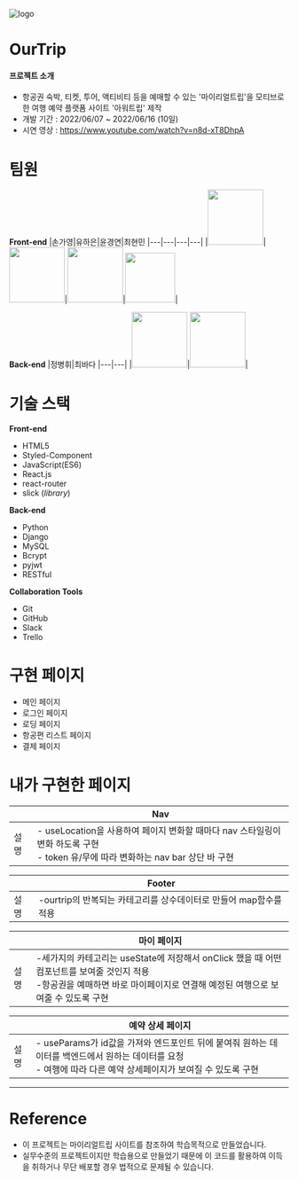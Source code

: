 ![logo](https://user-images.githubusercontent.com/96946274/174237065-9722ad60-97ad-494a-b100-7ff799ee1692.png)
# OurTrip

#### 프로젝트 소개
- 항공권 숙박, 티켓, 투어, 액티비티 등을 예매할 수 있는 '마이리얼트립'을 모티브로 한 여행 예약 플랫폼 사이트 '아워트립' 제작
- 개발 기간 : 2022/06/07 ~ 2022/06/16 (10일)
- 시연 영상 : https://www.youtube.com/watch?v=n8d-xT8DhpA


# 팀원

**Front-end**
|손가영|유하은|윤경연|최현민
|---|---|---|---|
|<img src="https://user-images.githubusercontent.com/96946274/174240493-1cfec6ab-792a-4c0a-8971-5943c2339be3.png" width=100px>|<img src="https://user-images.githubusercontent.com/96946274/174240826-5ad95862-9744-4315-ab3b-32b0a2c9fb54.png" width=100px>|<img src="https://user-images.githubusercontent.com/96946274/174240948-089eaf31-0c99-4c2e-a84e-95c0dc4cbd33.png" width=100px>|<img src="https://user-images.githubusercontent.com/96946274/174241448-6d768383-2589-4273-ad6d-0b942d98927f.png" width=90px>|

**Back-end**
|정병휘|최바다
|---|---|
|<img src="https://user-images.githubusercontent.com/96946274/174241508-8505d072-8289-461e-a178-89283323e66a.png" width=100px>|<img src="https://user-images.githubusercontent.com/96946274/174241538-48573a90-4cb4-463c-ac35-ae12cffda43a.png" width=100px>|

# 기술 스택

**Front-end**
- HTML5
- Styled-Component
- JavaScript(ES6)
- React.js
- react-router
- slick (*library*)

**Back-end**
- Python
- Django
- MySQL
- Bcrypt
- pyjwt
- RESTful

**Collaboration Tools**
- Git
- GitHub
- Slack
- Trello

# 구현 페이지

- 메인 페이지
- 로그인 페이지
- 로딩 페이지
- 항공편 리스트 페이지
- 결제 페이지

# 내가 구현한 페이지
||Nav|
|------|---|
|설명|- useLocation을 사용하여 페이지 변화할 때마다 nav 스타일링이 변화 하도록 구현 <br> - token 유/무에 따라 변화하는 nav bar 상단 바 구현 <br>|

||Footer|
|------|---|
|설명|-ourtrip의 반복되는 카테고리를 상수데이터로 만들어 map함수를 적용<br>|

||마이 페이지|
|------|---|
|설명|-세가지의 카테고리는 useState에 저장해서 onClick 했을 때 어떤 컴포넌트를 보여줄 것인지 적용 <br> -항공권을 예매하면 바로 마이페이지로 연결해 예정된 여행으로 보여줄 수 있도록 구현|

||예약 상세 페이지|
|------|---|
|설명|- useParams가 id값을 가져와 엔드포인트 뒤에 붙여줘 원하는 데이터를 백엔드에서 원하는 데이터를 요청 <br> - 여행에 따라 다른 예약 상세페이지가 보여질 수 있도록 구현<br>|

---

# Reference
- 이 프로젝트는 마이리얼트립 사이트를 참조하여 학습목적으로 만들었습니다.
- 실무수준의 프로젝트이지만 학습용으로 만들었기 때문에 이 코드를 활용하여 이득을 취하거나 무단 배포할 경우 법적으로 문제될 수 있습니다.
